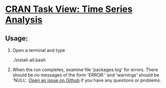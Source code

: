 # [CRAN Task View: Time Series Analysis](http://cran.r-project.org/web/views/TimeSeries.html)

## Usage:

1. Open a terminal and type

	./install-all.bash

2. When the run completes, examine file 'packages.log' for errors. There should be no messages of the form 'ERROR:' and 'warnings' should be 'NULL'. [Open an issue on Github](https://github.com/znmeb/Computational-Journalism-Publishers-Workbench/issues/new) if you have any questions or problems.
